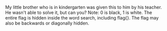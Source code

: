 My little brother who is in kindergarten was given this to him by his teacher. He wasn't able to solve it, but can you?
Note: 0 is black, 1 is white. The entire flag is hidden inside the word search, including flag{}. The flag may also be backwards or diagonally hidden.